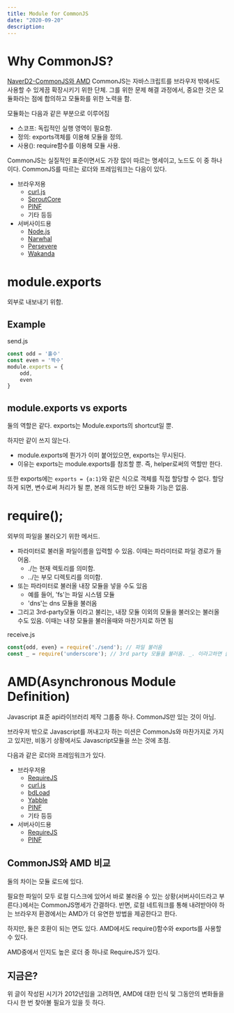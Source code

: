 ```yaml
---
title: Module for CommonJS
date: "2020-09-20"
description: 
---
```


# Why CommonJS?
[NaverD2-CommonJS와 AMD](https://d2.naver.com/helloworld/12864)
CommonJS는 자바스크립트를 브라우저 밖에서도 사용할 수 있게끔 확장시키기 위한 단체. 그를 위한 문제 해결 과정에서, 중요한 것은 모듈화라는 점에 합의하고 모듈화를 위한 노력을 함.

모듈화는 다음과 같은 부분으로 이루어짐
- 스코프: 독립적인 실행 영역이 필요함.
- 정의: exports객체를 이용해 모듈을 정의.
- 사용(): require함수를 이용해 모듈 사용.

CommonJS는 실질적인 표준이면서도 가장 많이 따르는 명세이고, 노드도 이 중 하나이다. CommonJS를 따르는 로더와 프레임워크는 다음이 있다.
- 브라우저용
    - [curl.js](http://github.com/unscriptable/curl)
    - [SproutCore](http://sproutcore.com)
    - [PINF](http://github.com/pinf/loader-js)
    - 기타 등등
- 서버사이드용
    - [Node.js](http://nodejs.org)
    - [Narwhal](https://github.com/tlrobinson/narwhal)
    - [Persevere](http://www.persvr.org)
    - [Wakanda](http://www.wakandasoft.com)


# module.exports
외부로 내보내기 위함.

## Example
send.js
```js
const odd = '홀수'
const even = '짝수'
module.exports = {
    odd,
    even
}
```

## module.exports vs exports
둘의 역할은 같다. exports는 Module.exports의 shortcut일 뿐.

하지만 같이 쓰지 않는다.
- module.exports에 뭔가가 이미 붙어있으면, exports는 무시된다.
- 이유는 exports는 module.exports를 참조할 뿐. 즉, helper로써의 역할만 한다.

또한 exports에는 `exports = {a:1}`와 같은 식으로 객체를 직접 할당할 수 없다. 할당하게 되면, 변수로써 처리가 될 뿐, 본래 의도한 바인 모듈화 기능은 없음.

# require();
외부의 파일을 불러오기 위한 메서드.
- 파라미터로 불러올 파일이름을 입력할 수 있음. 이때는 파라미터로 파일 경로가 들어옴.
    - ./는 현재 렉토리를 의미함.
    - ../는 부모 디렉토리를 의미함.
- 또는 파라미터로 불러올 내장 모듈을 넣을 수도 있음
    - 예를 들어, 'fs'는 파일 시스템 모듈
    - 'dns'는 dns 모듈을 불러옴
- 그리고 3rd-party모듈 이라고 불리는, 내장 모듈 이외의 모듈을 불러오는 불러올 수도 있음. 이때는 내장 모듈을 불러올때와 마찬가지로 하면 됨

receive.js
```js
const{odd, even} = require('./send'); // 파일 불러옴
const _ = require('underscore'); // 3rd party 모듈을 불러옴. _. 이라고하면 불러와짐
```


# AMD(Asynchronous Module Definition)
Javascript 표준 api라이브러리 제작 그룹중 하나. CommonJS만 있는 것이 아님.

브라우저 밖으로 Javascript를 꺼내고자 하는 미션은 CommonJs와 마찬가지로 가지고 있지만, 비동기 상황에서도 Javascript모듈을 쓰는 것에 초점.

다음과 같은 로더와 프레임워크가 있다.

- 브라우저용
    - [RequireJS](http://requirejs.org)
    - [curl.js](http://github.com/unscriptable/curl)
    - [bdLoad](http://bdframework.org/bdLoad/)
    - [Yabble](http://github.com/jbrantly/yabble)
    - [PINF](http://github.com/pinf/loader-js)
    - 기타 등등
- 서버사이드용
    - [RequireJS](http://requirejs.org)
    - [PINF](http://github.com/pinf/loader-js)

## CommonJS와 AMD 비교
둘의 차이는 모듈 로드에 있다.

필요한 파일이 모두 로컬 디스크에 있어서 바로 불러올 수 있는 상황(서버사이드라고 부른다.)에서는 CommonJS명세가 간결하다. 반면, 로컬 네트워크를 통해 내려받아야 하는 브라우저 환경에서는 AMD가 더 유연한 방법을 제공한다고 한다.

하지만, 둘은 호환이 되는 면도 있다. AMD에서도 require()함수와 exports를 사용할 수 있다.

AMD중에서 인지도 높은 로더 중 하나로 RequireJS가 있다.

## 지금은?
위 글이 작성된 시기가 2012년임을 고려하면, AMD에 대한 인식 및 그동안의 변화들을 다시 한 번 찾아볼 필요가 있을 듯 하다.

